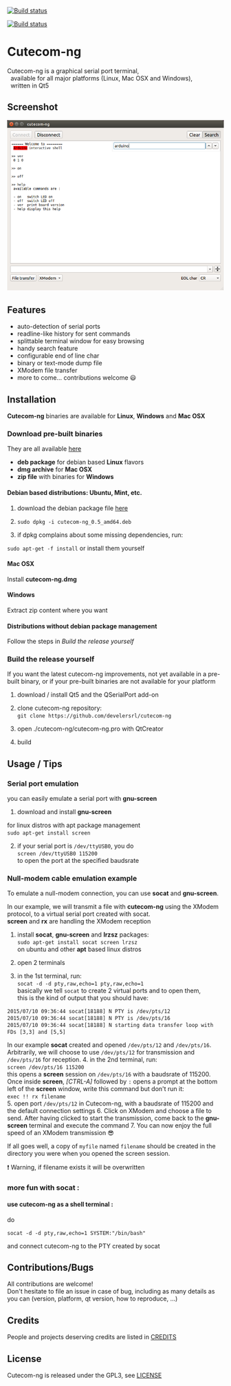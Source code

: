 [![Build status](https://ci.appveyor.com/api/projects/status/github/develersrl/cutecom-ng)](https://ci.appveyor.com/project/develer/cutecom-ng)

[![Build status](https://travis-ci.org/develersrl/cutecom-ng.svg?branch=master)](https://travis-ci.org/develersrl/cutecom-ng)

# Cutecom-ng #

Cutecom-ng is a graphical serial port terminal,<br>
&nbsp;&nbsp;available for all major platforms (Linux, Mac OSX and Windows),<br>
&nbsp;&nbsp;written in Qt5

## Screenshot

![Cutecom-ng screenshot](cutecom-ng.screenshot.png)
## Features

 - auto-detection of serial ports
 - readline-like history for sent commands
 - splittable terminal window for easy browsing
 - handy search feature
 - configurable end of line char
 - binary or text-mode dump file
 - XModem file transfer
 - more to come... contributions welcome :smiley:

## Installation

**Cutecom-ng** binaries are available for **Linux**, **Windows** and **Mac OSX**

### Download pre-built binaries

They are all available [here](https://github.com/develersrl/cutecom-ng/releases)

 - **deb package** for debian based **Linux** flavors
 - **dmg archive** for **Mac OSX**
 - **zip file** with binaries for **Windows**

#### Debian based distributions: Ubuntu, Mint, etc.

1. download the debian package file [here](https://github.com/develersrl/cutecom-ng/releases)

2. ```sudo dpkg -i cutecom-ng_0.5_amd64.deb``` <br>

3. if dpkg complains about some missing dependencies, run:

```sudo apt-get -f install```
or install them yourself

#### Mac OSX

Install **cutecom-ng.dmg**

#### Windows

Extract zip content where you want


#### Distributions without debian package management

Follow the steps in *Build the release yourself*

### Build the release yourself

If you want the latest cutecom-ng improvements, not yet available in a pre-built binary, or if your pre-built binaries are not available for your platform

1. download / install Qt5 and the QSerialPort add-on

2. clone cutecom-ng repository:  
```git clone https://github.com/develersrl/cutecom-ng```

3. open ./cutecom-ng/cutecom-ng.pro with QtCreator
4. build

## Usage / Tips

### Serial port emulation

you can easily emulate a serial port with **gnu-screen**

 1. download and install **gnu-screen**

 for linux distros with apt package management<br>```sudo apt-get install screen```  

 2. if your serial port is `/dev/ttyUSB0`, you do  
```screen /dev/ttyUSB0 115200```<br>to open the port at the specified baudsrate

### Null-modem cable emulation example

To emulate a null-modem connection, you can use **socat** and
**gnu-screen**.

In our example, we will transmit a file with **cutecom-ng** using the XModem
protocol, to a virtual serial port created with socat.<br>**screen** and **rx**
are handling the XModem reception

 1. install **socat**, **gnu-screen** and **lrzsz** packages:<br>
 ```sudo apt-get install socat screen lrzsz```<br>on ubuntu and other **apt**
 based linux distros

 2. open 2 terminals

 3. in the 1st terminal, run:<br>
```socat -d -d pty,raw,echo=1 pty,raw,echo=1```<br>
basically we tell `socat` to create 2 virtual ports and to open them,<br>this is
the kind of output that you should have:
```
2015/07/10 09:36:44 socat[18188] N PTY is /dev/pts/12
2015/07/10 09:36:44 socat[18188] N PTY is /dev/pts/16
2015/07/10 09:36:44 socat[18188] N starting data transfer loop with FDs [3,3] and [5,5]
```
In our example **socat** created and opened
`/dev/pts/12` and `/dev/pts/16`.
Arbitrarily, we will choose to use `/dev/pts/12` for transmission and `/dev/pts/16` for reception.
 4. in the 2nd terminal, run:<br>```screen /dev/pts/16 115200```<br>
this opens a **screen** session on `/dev/pts/16` with a baudsrate of 115200.<br>
Once inside **screen**, *[CTRL-A]* followed by `:` opens a prompt at the bottom
left of the **screen** window, write this command but don't run it:<br>
```exec !! rx filename```<br>
 5. open port ```/dev/pts/12``` in Cutecom-ng, with a baudsrate of 115200 and the
default connection settings
 6. Click on XModem and choose a file to send. After having clicked to start the
transmission, come back to the **gnu-screen** terminal and execute the command
 7. You can now enjoy the full speed of an XModem transmission :sunglasses:

If all goes well, a copy of `myfile` named `filename` should be created in the
directory you were when you opened the screen session.

:exclamation: Warning, if filename exists it will be overwritten

### more fun with socat :

#### use cutecom-ng as a shell terminal :
do
```
socat -d -d pty,raw,echo=1 SYSTEM:"/bin/bash"
```
and connect cutecom-ng to the PTY created by socat

## Contributions/Bugs

All contributions are welcome!  
Don't hesitate to file an issue in case of bug, including as many details as you 
can (version, platform, qt version, how to reproduce, ...)

## Credits

People and projects deserving credits are listed in [CREDITS](./CREDITS)

## License

Cutecom-ng is released under the GPL3, see [LICENSE](./LICENSE)
